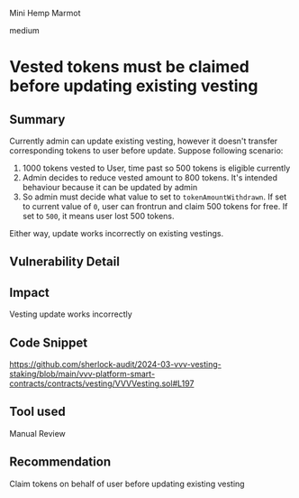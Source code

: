 Mini Hemp Marmot

medium

# Vested tokens must be claimed before updating existing vesting

## Summary
Currently admin can update existing vesting, however it doesn't transfer corresponding tokens to user before update.
Suppose following scenario:
1) 1000 tokens vested to User, time past so 500 tokens is eligible currently
2) Admin decides to reduce vested amount to 800 tokens. It's intended behaviour because it can be updated by admin
3) So admin must decide what value to set to `tokenAmountWithdrawn`. If set to current value of `0`, user can frontrun and claim 500 tokens for free. If set to `500`, it means user lost 500 tokens.

Either way, update works incorrectly on existing vestings.

## Vulnerability Detail

## Impact
Vesting update works incorrectly

## Code Snippet
https://github.com/sherlock-audit/2024-03-vvv-vesting-staking/blob/main/vvv-platform-smart-contracts/contracts/vesting/VVVVesting.sol#L197

## Tool used

Manual Review

## Recommendation
Claim tokens on behalf of user before updating existing vesting
